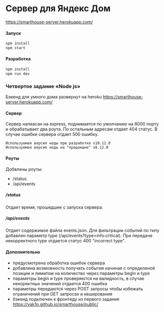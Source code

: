 # Сервер для Яндекс Дом

https://smarthouse-server.herokuapp.com/

#### Запуск

```sh
npm install
npm start
```

#### Разработка 

```sh
npm install
npm run dev
```

### Четвертое задание «Node js»

Бэкенд для умного дома развернут на heroku https://smarthouse-server.herokuapp.com/

#### Сервер

Cервер напиасан на express, поднимается по умолчанию на 8000 порту и обрабатывает два роута.
По остальным адресам отдает 404 статус. В случае ошибки сервера отдает 500 ошибку. 

    Используемая версия ноды при разработке v10.12.0
    Используемая версия ноды на "продакшне" v8.12.0

#### Роуты

Добвлены роуты: 

- /status
- /api/events 

##### /status

Отдает время, прошедшее с запуска сервера.

##### /api/events

Отдает содержимое файла events.json. 
Для фильтрации событий по типу добавлен параметр type (/api/events?type=info:critical). 
При передаче некорректного type отдается статус 400 "incorrect type". 


#### Дополнительно

- предусмотрена обработка ошибок сервера
- добавлена возможность получать события начиная с определеной позиции и лимитом на количество через параметры begin и type
- параметры begin и type проверяются на валидность, в случае некоректных значений отдается 400 ошибка
- параметры передаются через POST запросы чтобы избежать ограничений при GET запросах и кеширования
- бэкенд подключен к фронтеду из первого задания https://vak1n.github.io/smarthouse/public/
